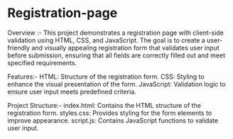 # Registration-page

Overview :-
This project demonstrates a registration page with client-side validation using HTML, CSS, and JavaScript. The goal is to create a user-friendly and visually appealing registration form that validates user input before submission, ensuring that all fields are correctly filled out and meet specified requirements.

Features:-
HTML: Structure of the registration form.
CSS: Styling to enhance the visual presentation of the form.
JavaScript: Validation logic to ensure user input meets predefined criteria.

Project Structure:-
index.html: Contains the HTML structure of the registration form.
styles.css: Provides styling for the form elements to improve appearance.
script.js: Contains JavaScript functions to validate user input.
